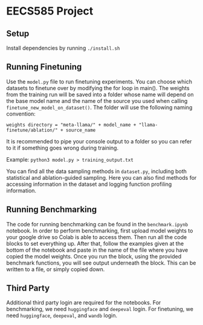# EECS585 Project

## Setup
Install dependencies by running `./install.sh`

## Running Finetuning
Use the `model.py` file to run finetuning experiments. You can choose which datasets to finetune over by modifying the for loop in main(). The weights from the training run will be saved into a folder whose name will depend on the base model name and the name of the source you used when calling `finetune_new_model_on_dataset()`. The folder will use the following naming convention: 

`weights directory = "meta-llama/" + model_name + "llama-finetune/ablation/" + source_name`

It is recommended to pipe your console output to a folder so you can refer to it if something goes wrong during training.

Example: `python3 model.py > training_output.txt`

You can find all the data sampling methods in `dataset.py`, including both statistical and ablation-guided sampling. Here you can also find methods for accessing information in the dataset and logging function profiling information.

## Running Benchmarking
The code for running benchmarking can be found in the `benchmark.ipynb` notebook. In order to perform benchmarking, first upload model weights to your google drive so Colab is able to access them. Then run all the code blocks to set everything up. After that, follow the examples given at the bottom of the notebook and paste in the name of the file where you have copied the model weights. Once you run the block, using the provided benchmark functions, you will see output underneath the block. This can be written to a file, or simply copied down. 


## Third Party
Additional third party login are required for the notebooks.
For benchmarking, we need `huggingface` and  `deepeval` login.
For finetuning, we need `huggingface`, `deepeval`, and `wandb` login.
